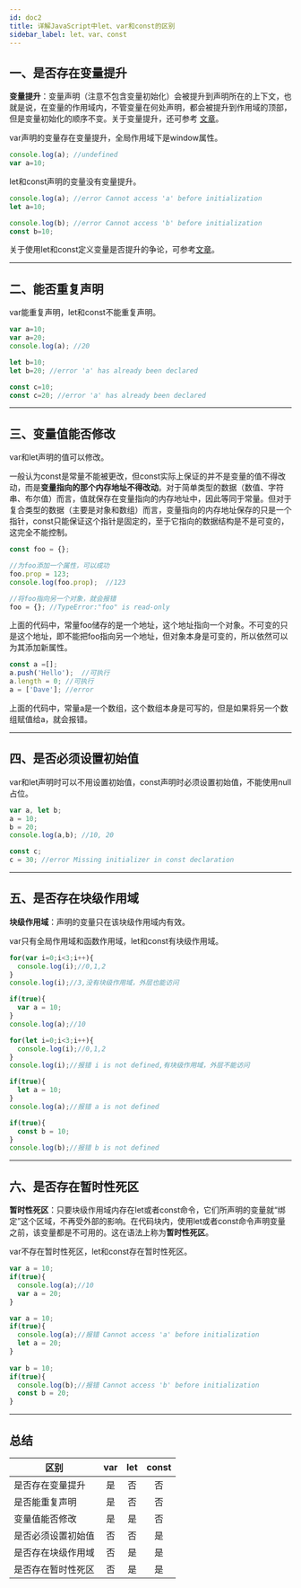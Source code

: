 ```yaml
---
id: doc2
title: 详解JavaScript中let、var和const的区别
sidebar_label: let、var、const
---
```



## 一、是否存在变量提升
**变量提升**：变量声明（注意不包含变量初始化）会被提升到声明所在的上下文，也就是说，在变量的作用域内，不管变量在何处声明，都会被提升到作用域的顶部，但是变量初始化的顺序不变。关于变量提升，还可参考 [文章](https://www.cnblogs.com/isaboy/p/javascript_hoisting.html#!comments)。

var声明的变量存在变量提升，全局作用域下是window属性。

```javascript
console.log(a); //undefined
var a=10;
```

let和const声明的变量没有变量提升。
```javascript
console.log(a); //error Cannot access 'a' before initialization
let a=10;

console.log(b); //error Cannot access 'b' before initialization
const b=10;
```

关于使用let和const定义变量是否提升的争论，可参考[文章](https://zhuanlan.zhihu.com/p/92261408)。

---

## 二、能否重复声明
var能重复声明，let和const不能重复声明。
```javascript
var a=10;
var a=20;
console.log(a); //20

let b=10;
let b=20; //error 'a' has already been declared

const c=10;
const c=20; //error 'a' has already been declared
```

---

## 三、变量值能否修改
var和let声明的值可以修改。

一般认为const是常量不能被更改，但const实际上保证的并不是变量的值不得改动，而是**变量指向的那个内存地址不得改动**。对于简单类型的数据（数值、字符串、布尔值）而言，值就保存在变量指向的内存地址中，因此等同于常量。但对于复合类型的数据（主要是对象和数组）而言，变量指向的内存地址保存的只是一个指针，const只能保证这个指针是固定的，至于它指向的数据结构是不是可变的，这完全不能控制。

```javascript
const foo = {};

//为foo添加一个属性，可以成功
foo.prop = 123;
console.log(foo.prop);  //123

//将foo指向另一个对象，就会报错
foo = {}; //TypeError:"foo" is read-only
```
上面的代码中，常量foo储存的是一个地址，这个地址指向一个对象。不可变的只是这个地址，即不能把foo指向另一个地址，但对象本身是可变的，所以依然可以为其添加新属性。

```javascript
const a =[];
a.push('Hello');  //可执行
a.length = 0; //可执行
a = ['Dave']; //error
```
上面的代码中，常量a是一个数组，这个数组本身是可写的，但是如果将另一个数组赋值给a，就会报错。

---

## 四、是否必须设置初始值
var和let声明时可以不用设置初始值，const声明时必须设置初始值，不能使用null占位。

```javascript
var a, let b;
a = 10;
b = 20;
console.log(a,b); //10, 20

const c;
c = 30; //error Missing initializer in const declaration
```

---

## 五、是否存在块级作用域
**块级作用域**：声明的变量只在该块级作用域内有效。

var只有全局作用域和函数作用域，let和const有块级作用域。

```javascript
for(var i=0;i<3;i++){
  console.log(i);//0,1,2
}
console.log(i);//3,没有块级作用域，外层也能访问

if(true){
  var a = 10;
}
console.log(a);//10

```

```javascript
for(let i=0;i<3;i++){
  console.log(i);//0,1,2
}
console.log(i);//报错 i is not defined,有块级作用域，外层不能访问

if(true){
  let a = 10;
}
console.log(a);//报错 a is not defined

if(true){
  const b = 10;
}
console.log(b);//报错 b is not defined

```

---
## 六、是否存在暂时性死区
**暂时性死区**：只要块级作用域内存在let或者const命令，它们所声明的变量就“绑定”这个区域，不再受外部的影响。在代码块内，使用let或者const命令声明变量之前，该变量都是不可用的。这在语法上称为**暂时性死区**。

var不存在暂时性死区，let和const存在暂时性死区。

```javascript
var a = 10;
if(true){
  console.log(a);//10
  var a = 20;
}
```

```javascript
var a = 10;
if(true){
  console.log(a);//报错 Cannot access 'a' before initialization
  let a = 20;
}
 
var b = 10;
if(true){
  console.log(b);//报错 Cannot access 'b' before initialization
  const b = 20;
}
```
---

## 总结
|   区别        |      var      |   let | const |
| ------------- | :-----------: | :-----------: | :-----------: |
| 是否存在变量提升      | 是 | 否 | 否|
| 是否能重复声明      |   是    |   否 |否|
| 变量值能否修改 |   是    |    是 | 否|
| 是否必须设置初始值 |   否    |    否 |是|
| 是否存在块级作用域 |   否    |    是 |是|
| 是否存在暂时性死区 |   否    |    是 |是|
